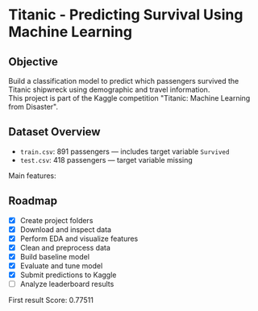 # Titanic - Predicting Survival Using Machine Learning

## Objective

Build a classification model to predict which passengers survived the Titanic shipwreck using demographic and travel information.  
This project is part of the Kaggle competition "Titanic: Machine Learning from Disaster".


## Dataset Overview

- `train.csv`: 891 passengers — includes target variable `Survived`
- `test.csv`: 418 passengers — target variable missing

Main features:






## Roadmap

- [x] Create project folders
- [x] Download and inspect data
- [x] Perform EDA and visualize features
- [x] Clean and preprocess data
- [x] Build baseline model
- [x] Evaluate and tune model
- [x] Submit predictions to Kaggle
- [ ] Analyze leaderboard results

First result Score: 0.77511
